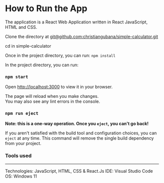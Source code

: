 # How to Run the App

The application is a React Web Application written in React JavaScript, HTML and CSS.

Clone the directory at [git@github.com:christiangubana/simple-calculator.git](git@github.com:christiangubana/simple-calculator.git)

cd in simple-calculator

Once in the project directory, you can run:
`npm install`

In the project directory, you can run:

### `npm start`

Open [http://localhost:3000](http://localhost:3000) to view it in your browser.

The page will reload when you make changes.\
You may also see any lint errors in the console.

### `npm run eject`

**Note: this is a one-way operation. Once you `eject`, you can't go back!**

If you aren't satisfied with the build tool and configuration choices, you can `eject` at any time. This command will remove the single build dependency from your project.

### Tools used

---

Technologies: JavaScript, HTML, CSS & React.Js
IDE: Visual Studio Code
OS: Windows 11
